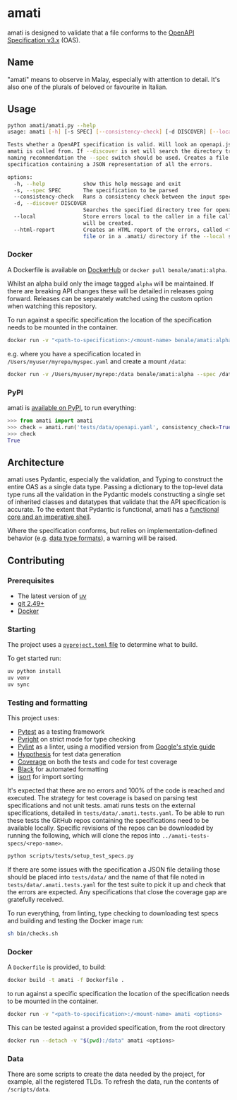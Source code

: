 # amati

amati is designed to validate that a file conforms to the [OpenAPI Specification v3.x](https://spec.openapis.org/) (OAS).

## Name

"amati" means to observe in Malay, especially with attention to detail. It's also one of the plurals of beloved or favourite in Italian.

## Usage

```sh
python amati/amati.py --help
usage: amati [-h] [-s SPEC] [--consistency-check] [-d DISCOVER] [--local] [--html-report]

Tests whether a OpenAPI specification is valid. Will look an openapi.json or openapi.yaml file in the directory that
amati is called from. If --discover is set will search the directory tree. If the specification does not follow the
naming recommendation the --spec switch should be used. Creates a file <filename>.errors.json alongside the original
specification containing a JSON representation of all the errors.

options:
  -h, --help            show this help message and exit
  -s, --spec SPEC       The specification to be parsed
  --consistency-check   Runs a consistency check between the input specification and the parsed specification
  -d, --discover DISCOVER
                        Searches the specified directory tree for openapi.yaml or openapi.json.
  --local               Store errors local to the caller in a file called <file-name>.errors.json; a .amati/ directory
                        will be created.
  --html-report         Creates an HTML report of the errors, called <file-name>.errors.html, alongside the original
                        file or in a .amati/ directory if the --local switch is used
```

### Docker

A Dockerfile is available on [DockerHub](https://hub.docker.com/r/benale/amati/tags) or `docker pull benale/amati:alpha`.

Whilst an alpha build only the image tagged `alpha` will be maintained. If there are breaking API changes these will be detailed in releases going forward. Releases can be separately watched using the custom option when watching this repository.

To run against a specific specification the location of the specification needs to be mounted in the container.

```sh
docker run -v "<path-to-specification>:/<mount-name> benale/amati:alpha <options>
```

e.g. where you have a specification located in `/Users/myuser/myrepo/myspec.yaml` and create a mount `/data`:

```sh
docker run -v /Users/myuser/myrepo:/data benale/amati:alpha --spec /data/myspec.yaml --html-report
```

### PyPI

amati is [available on PyPI](https://pypi.org/project/amati/), to run everything:

```py
>>> from amati import amati
>>> check = amati.run('tests/data/openapi.yaml', consistency_check=True, local=True, html_report=True)
>>> check
True
```

## Architecture

amati uses Pydantic, especially the validation, and Typing to construct the entire OAS as a single data type. Passing a dictionary to the top-level data type runs all the validation in the Pydantic models constructing a single set of inherited classes and datatypes that validate that the API specification is accurate. To the extent that Pydantic is functional, amati has a [functional core and an imperative shell](https://www.destroyallsoftware.com/screencasts/catalog/functional-core-imperative-shell).

Where the specification conforms, but relies on implementation-defined behavior (e.g. [data type formats](https://spec.openapis.org/oas/v3.1.1.html#data-type-format)), a warning will be raised.

## Contributing

### Prerequisites

* The latest version of [uv](https://docs.astral.sh/uv/)
* [git 2.49+](https://git-scm.com/downloads/linux)
* [Docker](https://docs.docker.com/engine/install/)

### Starting

The project uses a [`pyproject.toml` file](https://packaging.python.org/en/latest/guides/writing-pyproject-toml/#writing-pyproject-toml) to determine what to build.

To get started run:

```sh
uv python install
uv venv
uv sync
```

### Testing and formatting

This project uses:

* [Pytest](https://docs.pytest.org/en/stable/) as a testing framework
* [Pyright](https://microsoft.github.io/pyright/#/) on strict mode for type checking
* [Pylint](https://www.pylint.org/) as a linter, using a modified version from [Google's style guide](https://google.github.io/styleguide/pyguide.html)
* [Hypothesis](https://hypothesis.readthedocs.io/en/latest/index.html) for test data generation
* [Coverage](https://coverage.readthedocs.io/en/7.6.8/) on both the tests and code for test coverage
* [Black](https://black.readthedocs.io/en/stable/index.html) for automated formatting
* [isort](https://pycqa.github.io/isort/) for import sorting

It's expected that there are no errors and 100% of the code is reached and executed. The strategy for test coverage is based on parsing test specifications and not unit tests.
amati runs tests on the external specifications, detailed in `tests/data/.amati.tests.yaml`. To be able to run these tests the GitHub repos containing the specifications need to be available locally. Specific revisions of the repos can be downloaded by running the following, which will clone the repos into `../amati-tests-specs/<repo-name>`.

```sh
python scripts/tests/setup_test_specs.py
```

If there are some issues with the specification a JSON file detailing those should be placed into `tests/data/` and the name of that file noted in `tests/data/.amati.tests.yaml` for the test suite to pick it up and check that the errors are expected. Any specifications that close the coverage gap are gratefully received.

To run everything, from linting, type checking to downloading test specs and building and testing the Docker image run:

```sh
sh bin/checks.sh
```

### Docker

A `Dockerfile` is provided, to build:

```sh
docker build -t amati -f Dockerfile .
```

to run against a specific specification the location of the specification needs to be mounted in the container.

```sh
docker run -v "<path-to-specification>:/<mount-name> amati <options>
```

This can be tested against a provided specification, from the root directory

```sh
docker run --detach -v "$(pwd):/data" amati <options>
```


### Data

There are some scripts to create the data needed by the project, for example, all the registered TLDs. To refresh the data, run the contents of `/scripts/data`.




